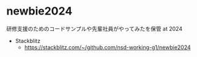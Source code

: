 # newbie2024
研修支援のためのコードサンプルや先輩社員がやってみたを保管 at 2024

- Stackblitz
  - https://stackblitz.com/~/github.com/nsd-working-g1/newbie2024
